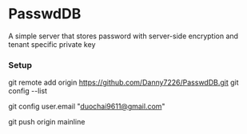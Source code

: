 # PasswdDB
A simple server that stores password with server-side encryption and tenant specific private key

### Setup
git remote add origin https://github.com/Danny7226/PasswdDB.git
git config --list

[//]: # (set local git config)
git config user.email "duochai9611@gmail.com"

[//]: # (push to remote [origin] branch [main])
git push origin mainline
